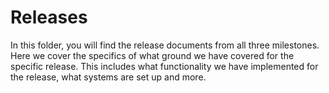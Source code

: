 # Releases

In this folder, you will find the release documents from all three milestones. Here we cover the specifics of what ground we have covered for the specific release. This includes what functionality we have implemented for the release, what systems are set up and more. 
